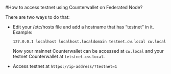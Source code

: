#How to access testnet using Counterwallet on Federated Node?

There are two ways to do that:

-  Edit your /etc/hosts file and add a hostname that has “testnet” in
   it. Example:

   `127.0.0.1 localhost localhost.localdomain testnet.cw.local cw.local`

   Now your mainnet Counterwallet can be accessed at ``cw.local`` and
   your testnet Counterwallet at ``tetstnet.cw.local``.
-  Access testnet at ``https://ip-address/?testnet=1``
